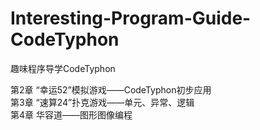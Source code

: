 # Interesting-Program-Guide-CodeTyphon
趣味程序导学CodeTyphon

第2章 “幸运52”模拟游戏——CodeTyphon初步应用 <br>
第3章 “速算24”扑克游戏——单元、异常、逻辑 <br>
第4章 华容道——图形图像编程 <br>
